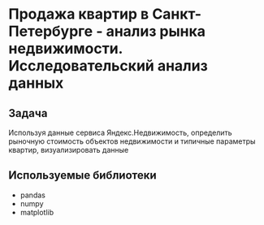 # Продажа квартир в Санкт-Петербурге - анализ рынка недвижимости. Исследовательский анализ данных

## Задача
Используя данные сервиса Яндекс.Недвижимость, определить рыночную стоимость объектов недвижимости и типичные параметры квартир, визуализировать данные

## Используемые библиотеки
- pandas
- numpy
- matplotlib
